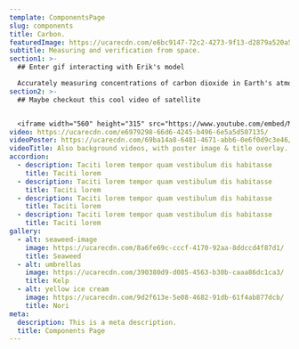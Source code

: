 ```yaml
---
template: ComponentsPage
slug: components
title: Carbon.
featuredImage: https://ucarecdn.com/e6bc9147-72c2-4273-9f13-d2879a520a58/
subtitle: Measuring and verification from space.
section1: >-
  ## Enter gif interacting with Erik's model

  Accurately measuring concentrations of carbon dioxide in Earth's atmosphere and oceans has been a challenge for generations. New satellite techology, combined with cutting-edge cloud computing techniques, allows ORCA to predict carbon sequestration over time.
section2: >-
  ## Maybe checkout this cool video of satellite


  <iframe width="560" height="315" src="https://www.youtube.com/embed/MI2Z5Al1f_g" title="YouTube video player" frameborder="0" allow="accelerometer; autoplay; clipboard-write; encrypted-media; gyroscope; picture-in-picture" allowfullscreen></iframe>
video: https://ucarecdn.com/e6979298-66d6-4245-b496-6e5a5d507135/
videoPoster: https://ucarecdn.com/69ba14a8-6481-4671-abb6-0e6f0d9c3e46/
videoTitle: Also background videos, with poster image & title overlay.
accordion:
  - description: Taciti lorem tempor quam vestibulum dis habitasse
    title: Taciti lorem
  - description: Taciti lorem tempor quam vestibulum dis habitasse
    title: Taciti lorem
  - description: Taciti lorem tempor quam vestibulum dis habitasse
    title: Taciti lorem
  - description: Taciti lorem tempor quam vestibulum dis habitasse
    title: Taciti lorem
gallery:
  - alt: seaweed-image
    image: https://ucarecdn.com/8a6fe69c-cccf-4170-92aa-8ddccd4f87d1/
    title: Seaweed
  - alt: umbrellas
    image: https://ucarecdn.com/390380d9-d085-4563-b30b-caaa86dc1ca3/
    title: Kelp
  - alt: yellow ice cream
    image: https://ucarecdn.com/9d2f613e-5e08-4682-91db-61f4ab877dcb/
    title: Nori
meta:
  description: This is a meta description.
  title: Components Page
---
```

